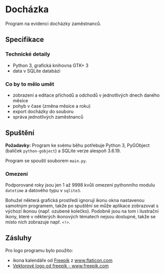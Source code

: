 # Docházka

Program na evidenci docházky zaměstnanců.


## Specifikace

### Technické detaily

- Python 3, grafická knihovna GTK+ 3
- data v SQLite databázi

### Co by to mělo umět

- zobrazení a editace příchodů a odchodů v jednotlivých dnech daného měsíce
- pohyb v čase (změna měsíce a roku)
- export docházky do souboru
- správa jednotlivých zaměstnanců


## Spuštění

**Požadavky:** Program ke svému běhu potřebuje Python 3, PyGObject (balíček `python-gobject`) a SQLite verze alespoň 3.6.19.

Program se spouští souborem `main.py`.

### Omezení

Podporované roky jsou jen 1 až 9998 kvůli omezení pythonního modulu `datetime` a datového typu v `sqlite3`.

Bohužel některá grafická prostředí ignorují ikonu okna nastavenou samotným programem, takže po spuštění se může aplikace zobrazovat s výchozí ikonou (např. ozubené kolečko). Podobně jsou na tom i ilustrační ikony, které v některých ikonových tématech nejsou dostupné, takže se místo nich zobrazuje např. `<!>`.


## Zásluhy

Pro logo programu bylo použito:
- ikona kalendáře od <a href="https://www.freepik.com" title="Freepik">Freepik</a> z <a href="https://www.flaticon.com/" title="Flaticon">www.flaticon.com</a>
- <a href='https://www.freepik.com/vectors/logo'>Vektorové logo od freepik - www.freepik.com</a>
